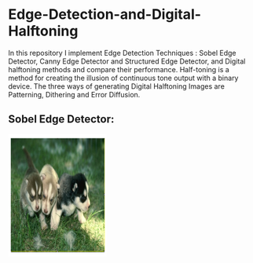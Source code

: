 # Edge-Detection-and-Digital-Halftoning

In this repository I implement Edge Detection Techniques : Sobel Edge Detector, Canny Edge Detector and Structured Edge Detector, and Digital halftoning methods and compare their performance. Half-toning is a method for creating the illusion of continuous tone output with a binary device. The three ways of generating Digital Halftoning Images are Patterning, Dithering and Error Diffusion.

## Sobel Edge Detector:




<!-- <em>Original Image</em> -->
<!-- <img src="images/Original Image.png" alt="Original Image"> -->

<!-- <em>X gradient of the Image</em> -->
<!-- <img src="images/X-gradient.png"/> -->

<!-- <em>Y gradient of the Image</em> -->
<!-- <img src="images/Y-gradient.png"/> -->

<img src="images/Original Image.png" alt="Kitten" alt="A cute kitten" width="200" height="250" />




